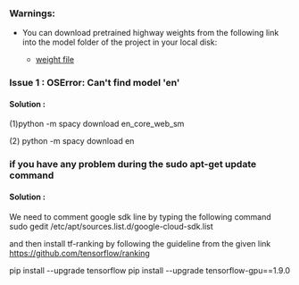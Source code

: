 ### Warnings: 

- You can download pretrained highway weights from the following link into the model folder of the project in your local disk:
  
  * [weight file](https://s3-us-west-2.amazonaws.com/allennlp/models/elmo/2x4096_512_2048cnn_2xhighway/elmo_2x4096_512_2048cnn_2xhighway_weights.hdf5)
  

### Issue 1 : OSError: Can't find model 'en'

#### Solution : 

(1)python -m spacy download en_core_web_sm

(2) python -m spacy download en

### if you have any problem during the sudo apt-get update command

#### Solution :
We need to comment google sdk line by typing the following command
sudo gedit /etc/apt/sources.list.d/google-cloud-sdk.list

and then 
install tf-ranking by following the guideline from the given link
https://github.com/tensorflow/ranking

pip install --upgrade tensorflow
pip install --upgrade tensorflow-gpu==1.9.0

